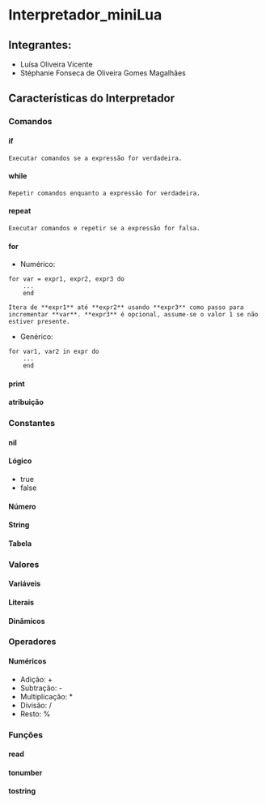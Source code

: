 # Interpretador_miniLua

## Integrantes:

* Luísa Oliveira Vicente
* Stéphanie Fonseca de Oliveira Gomes Magalhães

## Características do Interpretador

### Comandos

#### if
    Executar comandos se a expressão for verdadeira.
#### while
    Repetir comandos enquanto a expressão for verdadeira.
#### repeat
    Executar comandos e repetir se a expressão for falsa.
#### for
* Numérico: 
```
for var = expr1, expr2, expr3 do
    ...
    end
```
    Itera de **expr1** até **expr2** usando **expr3** como passo para incrementar **var**. **expr3** é opcional, assume-se o valor 1 se não estiver presente.
* Genérico:
```
for var1, var2 in expr do
    ...
    end
```

#### print
#### atribuição


### Constantes

#### nil
#### Lógico
* true
* false
#### Número
#### String
#### Tabela


### Valores

#### Variáveis
#### Literais
#### Dinâmicos


### Operadores

#### Numéricos
* Adição: +
* Subtração: -
* Multiplicação: *
* Divisão: /
* Resto: %


### Funções

#### read
#### tonumber
#### tostring
